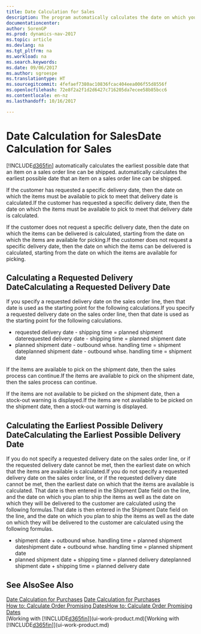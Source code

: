 ```yaml
---
title: Date Calculation for Sales
description: The program automatically calculates the date on which you must order an item to have it in inventory on a certain date. This is the date on which you can expect items ordered on a particular date to be available for picking.
documentationcenter: 
author: SorenGP
ms.prod: dynamics-nav-2017
ms.topic: article
ms.devlang: na
ms.tgt_pltfrm: na
ms.workload: na
ms.search.keywords: 
ms.date: 09/06/2017
ms.author: sgroespe
ms.translationtype: HT
ms.sourcegitcommit: 4fefaef7380ac10836fcac404eea006f55d8556f
ms.openlocfilehash: 72e8f2a2f1d2d6427c716205da7ecee58b85bcc6
ms.contentlocale: en-nz
ms.lasthandoff: 10/16/2017

---
```

# <a name="date-calculation-for-sales"></a><span data-ttu-id="37b63-104">Date Calculation for Sales</span><span class="sxs-lookup"><span data-stu-id="37b63-104">Date Calculation for Sales</span></span>
[!INCLUDE[d365fin](includes/d365fin_md.md)]<span data-ttu-id="37b63-105"> automatically calculates the earliest possible date that an item on a sales order line can be shipped.</span><span class="sxs-lookup"><span data-stu-id="37b63-105"> automatically calculates the earliest possible date that an item on a sales order line can be shipped.</span></span>

<span data-ttu-id="37b63-106">If the customer has requested a specific delivery date, then the date on which the items must be available to pick to meet that delivery date is calculated.</span><span class="sxs-lookup"><span data-stu-id="37b63-106">If the customer has requested a specific delivery date, then the date on which the items must be available to pick to meet that delivery date is calculated.</span></span>

<span data-ttu-id="37b63-107">If the customer does not request a specific delivery date, then the date on which the items can be delivered is calculated, starting from the date on which the items are available for picking.</span><span class="sxs-lookup"><span data-stu-id="37b63-107">If the customer does not request a specific delivery date, then the date on which the items can be delivered is calculated, starting from the date on which the items are available for picking.</span></span>

## <a name="calculating-a-requested-delivery-date"></a><span data-ttu-id="37b63-108">Calculating a Requested Delivery Date</span><span class="sxs-lookup"><span data-stu-id="37b63-108">Calculating a Requested Delivery Date</span></span>
<span data-ttu-id="37b63-109">If you specify a requested delivery date on the sales order line, then that date is used as the starting point for the following calculations.</span><span class="sxs-lookup"><span data-stu-id="37b63-109">If you specify a requested delivery date on the sales order line, then that date is used as the starting point for the following calculations.</span></span>

- <span data-ttu-id="37b63-110">requested delivery date - shipping time = planned shipment date</span><span class="sxs-lookup"><span data-stu-id="37b63-110">requested delivery date - shipping time = planned shipment date</span></span>
- <span data-ttu-id="37b63-111">planned shipment date - outbound whse. handling time = shipment date</span><span class="sxs-lookup"><span data-stu-id="37b63-111">planned shipment date - outbound whse. handling time = shipment date</span></span>

<span data-ttu-id="37b63-112">If the items are available to pick on the shipment date, then the sales process can continue.</span><span class="sxs-lookup"><span data-stu-id="37b63-112">If the items are available to pick on the shipment date, then the sales process can continue.</span></span>

<span data-ttu-id="37b63-113">If the items are not available to be picked on the shipment date, then a stock-out warning is displayed.</span><span class="sxs-lookup"><span data-stu-id="37b63-113">If the items are not available to be picked on the shipment date, then a stock-out warning is displayed.</span></span>

## <a name="calculating-the-earliest-possible-delivery-date"></a><span data-ttu-id="37b63-114">Calculating the Earliest Possible Delivery Date</span><span class="sxs-lookup"><span data-stu-id="37b63-114">Calculating the Earliest Possible Delivery Date</span></span>
<span data-ttu-id="37b63-115">If you do not specify a requested delivery date on the sales order line, or if the requested delivery date cannot be met, then the earliest date on which that the items are available is calculated.</span><span class="sxs-lookup"><span data-stu-id="37b63-115">If you do not specify a requested delivery date on the sales order line, or if the requested delivery date cannot be met, then the earliest date on which that the items are available is calculated.</span></span> <span data-ttu-id="37b63-116">That date is then entered in the Shipment Date field on the line, and the date on which you plan to ship the items as well as the date on which they will be delivered to the customer are calculated using the following formulas.</span><span class="sxs-lookup"><span data-stu-id="37b63-116">That date is then entered in the Shipment Date field on the line, and the date on which you plan to ship the items as well as the date on which they will be delivered to the customer are calculated using the following formulas.</span></span>

- <span data-ttu-id="37b63-117">shipment date + outbound whse. handling time = planned shipment date</span><span class="sxs-lookup"><span data-stu-id="37b63-117">shipment date + outbound whse. handling time = planned shipment date</span></span>
- <span data-ttu-id="37b63-118">planned shipment date + shipping time = planned delivery date</span><span class="sxs-lookup"><span data-stu-id="37b63-118">planned shipment date + shipping time = planned delivery date</span></span>


## <a name="see-also"></a><span data-ttu-id="37b63-119">See Also</span><span class="sxs-lookup"><span data-stu-id="37b63-119">See Also</span></span>  
 <span data-ttu-id="37b63-120">[Date Calculation for Purchases](purchasing-date-calculation-for-purchases.md) </span><span class="sxs-lookup"><span data-stu-id="37b63-120">[Date Calculation for Purchases](purchasing-date-calculation-for-purchases.md) </span></span>  
 [<span data-ttu-id="37b63-121">How to: Calculate Order Promising Dates</span><span class="sxs-lookup"><span data-stu-id="37b63-121">How to: Calculate Order Promising Dates</span></span>](sales-how-to-calculate-order-promising-dates.md)  
 <span data-ttu-id="37b63-122">[Working with [!INCLUDE[d365fin](includes/d365fin_md.md)]](ui-work-product.md)</span><span class="sxs-lookup"><span data-stu-id="37b63-122">[Working with [!INCLUDE[d365fin](includes/d365fin_md.md)]](ui-work-product.md)</span></span>

